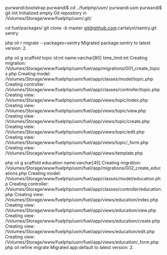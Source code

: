 purwandi:bootstrap purwandi$ cd ../fuelphp/usm/
purwandi:usm purwandi$ git init
Initialized empty Git repository in /Volumes/Storage/www/fuelphp/usm/.git/



cd fuel/packages/
git clone -b master git@github.com:cartalyst/sentry.git sentry

php oil r migrate --packages=sentry
Migrated package:sentry to latest version: 2.


php oil g scaffold topic id:int name:varchar[80] time_limit:int
	Creating migration: /Volumes/Storage/www/fuelphp/usm/fuel/app/migrations/001_create_topics.php
	Creating model: /Volumes/Storage/www/fuelphp/usm/fuel/app/classes/model/topic.php
	Creating controller: /Volumes/Storage/www/fuelphp/usm/fuel/app/classes/controller/topic.php
	Creating view: /Volumes/Storage/www/fuelphp/usm/fuel/app/views/topic/index.php
	Creating view: /Volumes/Storage/www/fuelphp/usm/fuel/app/views/topic/view.php
	Creating view: /Volumes/Storage/www/fuelphp/usm/fuel/app/views/topic/create.php
	Creating view: /Volumes/Storage/www/fuelphp/usm/fuel/app/views/topic/edit.php
	Creating view: /Volumes/Storage/www/fuelphp/usm/fuel/app/views/topic/_form.php
	Creating view: /Volumes/Storage/www/fuelphp/usm/fuel/app/views/template.php

php oil g scaffold education name:varchar[45]
	Creating migration: /Volumes/Storage/www/fuelphp/usm/fuel/app/migrations/002_create_educations.php
	Creating model: /Volumes/Storage/www/fuelphp/usm/fuel/app/classes/model/education.php
	Creating controller: /Volumes/Storage/www/fuelphp/usm/fuel/app/classes/controller/education.php
	Creating view: /Volumes/Storage/www/fuelphp/usm/fuel/app/views/education/index.php
	Creating view: /Volumes/Storage/www/fuelphp/usm/fuel/app/views/education/view.php
	Creating view: /Volumes/Storage/www/fuelphp/usm/fuel/app/views/education/create.php
	Creating view: /Volumes/Storage/www/fuelphp/usm/fuel/app/views/education/edit.php
	Creating view: /Volumes/Storage/www/fuelphp/usm/fuel/app/views/education/_form.php
php oil refine migrate
Migrated app:default to latest version: 2.
